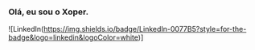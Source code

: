 ### Olá, eu sou o Xoper. 
![LinkedIn(https://img.shields.io/badge/LinkedIn-0077B5?style=for-the-badge&logo=linkedin&logoColor=white)]
